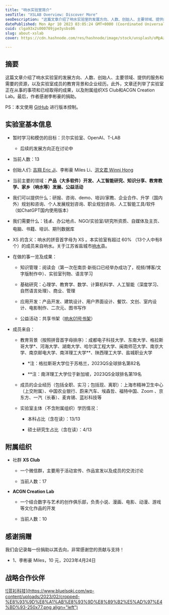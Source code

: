 ```yaml
---
title: "响水实验室简介"
seoTitle: "XSLAB Overview: Discover More"
seoDescription: "这篇文章介绍了响水实验室的发展方向、人数、创始人、主要领域、提供的服务和需要的资源，以及实验室成员的教育背景和企业经历。此外，文章还列举了实验室正在从事的事项和已经取得的成果，以及附属组织XS Club和ACGN Creation Lab。最后，作者感谢李彬豪的捐助。"
datePublished: Mon Apr 10 2023 03:05:24 GMT+0000 (Coordinated Universal Time)
cuid: clga93x2s000709jpe3ysbs06
slug: about-xslab
cover: https://cdn.hashnode.com/res/hashnode/image/stock/unsplash/oMpAz-DN-9I/upload/c4f93bc2e6dd4e94ce5d6f93a567fb38.jpeg

---
```


## 摘要

这篇文章介绍了响水实验室的发展方向、人数、创始人、主要领域、提供的服务和需要的资源，以及实验室成员的教育背景和企业经历。此外，文章还列举了实验室正在从事的事项和已经取得的成果，以及附属组织XS Club和ACGN Creation Lab。最后，作者感谢李彬豪的捐助。

PS：本文使用 [GitHub](https://github.com/PearlyWave/blogs-hashnode/blob/main/clga93x2s000709jpe3ysbs06.md) 进行版本控制。

## 实验室基本信息

* 暂时学习和模仿的目标：贝尔实验室、OpenAI、T-LAB
    
    * 后续的发展方向正在讨论中
        
* 当前人数：13
    
* 创始人们: [吉翔 Eric Ji](https://ericji.hashnode.dev/about-me)、李彬豪 Miles Li、[洪文君 Winni Hong](https://cowyo30m53.feishu.cn/docx/WBQpd51fEooTi4x7g93c8eannOe)
    
* 当前主要的领域：**产品（大多软件）开发、人工智能研究、知识分享、教育教学、家乡（响水等）发展、公益活动**
    
* 我们可以提供什么：研报、咨询、demo、培训/家教、企业合作、升学（国内外）规划和咨询、个人发展规划咨询、职业规划咨询、人工智能工具/软件（如ChatGPT国内使用版本）
    
* 我们需要什么：钱💰、办公地点、NGO/实验室/研究所资质、自媒体及主页、电脑、书籍、培训、期刊数据库
    
* XS 的含义：响水的拼音首字母为 XS 。本实验室有超过 60% （13个人中有8个）的成员来自响水。关于江苏省盐城市[响水](https://baike.baidu.com/item/%E5%93%8D%E6%B0%B4%E5%8E%BF)县。
    
* 在做的事一览及成果：
    
    * 知识管理：阅读会（第一次在南京·新街口已经举办成功了，视频/博客/文字版制作中）、实验室刊物、语言学习
        
    * 基础研究：心理学、教育学、数学、计算机科学、人工智能（深度学习、自然语言处理）、商业、管理
        
    * 应用开发：产品开发、建筑设计、用户界面设计、餐饮、文创、室内设计、电影制作、二次元、图书写作
        
    * 公益活动：共享书架（[响水01号书架](http://xhslink.com/t6f0np)）
        
* 成员来自：
    
    * 教育背景（按照拼音首字母排序）：成都电子科技大学、东南大学、格拉斯哥大学\*、河海大学、湖南大学、哈尔滨工程大学、闽南师范大学、南京大学、南京邮电大学、南洋理工大学\*\*、陕西理工大学、盐城职业大学
        
        * \*注：格拉斯哥大学位于苏格兰，2023QS全球排名第82名
            
        * \*\*注：南洋理工大学位于新加坡，2023QS全球排名第19名
            
    * 成员的企业经历（包括全职、实习；包括现、离职）：上海市精神卫生中心（上交附属）、中国农业银行、蔚来汽车、埃森哲、福特中国、Zoom 、京东方、一汽（长春）、麦肯锡、蓝衫科技等
        
    * 实验室主体（不含附属组织）学历情况：
        
        * 本科占比（含在读）：13/13
            
        * 硕士研究生占比（含在读）：4/13
            

## 附属组织

* 社群 **XS Club**
    
    * 一个微信群，主要用于活动宣传、作品宣发以及成员的交流讨论
        
    * 当前人数：17
        
* **ACGN Creation Lab**
    
    * 一个结合数字与艺术的创作俱乐部，负责小说、漫画、电影、动漫、游戏等文化作品的开发
        
    * 当前人数：10
        

## 感谢捐赠

我们会记录每一份捐助以其去向，非常感谢您的贡献与支持！

* 1、李彬豪 Miles，10 元，2023年4月24日
    

## 战略合作伙伴

[![蓝衫科技](https://www.bluelsqkj.com/wp-content/uploads/2023/02/cropped-%E8%93%9D%E8%A1%AB%E8%93%9D%E8%89%B2%E5%AD%97%E4%BD%93-250x77.png align="left")](https://ericji.hashnode.dev/blueshirt)